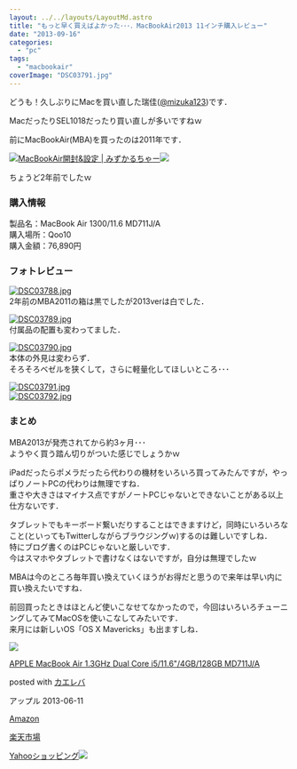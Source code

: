 ```yaml
---
layout: ../../layouts/LayoutMd.astro
title: "もっと早く買えばよかった･･･．MacBookAir2013 11インチ購入レビュー"
date: "2013-09-16"
categories: 
  - "pc"
tags: 
  - "macbookair"
coverImage: "DSC03791.jpg"
---
```


どうも！久しぶりにMacを買い直した瑞佳([@mizuka123](https://twitter.com/mizuka123))です．

MacだったりSEL1018だったり買い直しが多いですねｗ

前にMacBookAir(MBA)を買ったのは2011年です．

[![](http://capture.heartrails.com/150x130/shadow?//mizuka123.net/87/)](//mizuka123.net/87/)[MacBookAir開封&設定 | みずかるちゃー](//mizuka123.net/87/)[![](http://b.hatena.ne.jp/entry/image///mizuka123.net/87/)](http://b.hatena.ne.jp/entry///mizuka123.net/87/)  
  

ちょうど2年前でしたｗ

### 購入情報

製品名：MacBook Air 1300/11.6 MD711J/A  
購入場所：Qoo10  
購入金額：76,890円

### フォトレビュー

[![DSC03788.jpg](images/9768009912_e0dedb9714_b.jpg)](http://www.flickr.com/photos/67522130@N08/9768009912/ "DSC03788.jpg")  
2年前のMBA2011の箱は黒でしたが2013verは白でした．

[![DSC03789.jpg](images/9768219866_3d21acd050_b.jpg)](http://www.flickr.com/photos/67522130@N08/9768219866/ "DSC03789.jpg")  
付属品の配置も変わってました．

[![DSC03790.jpg](images/9768013232_f4288c93d0_b.jpg)](http://www.flickr.com/photos/67522130@N08/9768013232/ "DSC03790.jpg")  
本体の外見は変わらず．  
そろそろベゼルを狭くして，さらに軽量化してほしいところ･･･

[![DSC03791.jpg](images/9768225444_c4865ba3b3_b.jpg)](http://www.flickr.com/photos/67522130@N08/9768225444/ "DSC03791.jpg")  
[![DSC03792.jpg](images/9768297333_f7423be7b1_b.jpg)](http://www.flickr.com/photos/67522130@N08/9768297333/ "DSC03792.jpg")

### まとめ

MBA2013が発売されてから約3ヶ月･･･  
ようやく買う踏ん切りがついた感じでしょうかｗ

iPadだったらポメラだったら代わりの機材をいろいろ買ってみたんですが，やっぱりノートPCの代わりは無理ですね．  
重さや大きさはマイナス点ですがノートPCじゃないとできないことがある以上仕方ないです．

タブレットでもキーボード繋いだりすることはできますけど，同時にいろいろなこと(といってもTwitterしながらブラウジングｗ)するのは難しいですしね．  
特にブログ書くのはPCじゃないと厳しいです．  
今はスマホやタブレットで書けなくはないですが，自分は無理でしたｗ

MBAは今のところ毎年買い換えていくほうがお得だと思うので来年は早い内に買い換えたいですね．

前回買ったときはほとんど使いこなせてなかったので，今回はいろいろチューニングしてみてMacOSを使いこなしてみたいです．  
来月には新しいOS「OS X Mavericks」も出ますしね．

[![](images/21sLRgAX%2B7L._SL160_.jpg)](https://www.amazon.co.jp/exec/obidos/ASIN/B00DCMAHSS/mizuka123-22/ref=nosim/)

[APPLE MacBook Air 1.3GHz Dual Core i5/11.6"/4GB/128GB MD711J/A](https://www.amazon.co.jp/exec/obidos/ASIN/B00DCMAHSS/mizuka123-22/ref=nosim/)

posted with [カエレバ](http://kaereba.com)

アップル 2013-06-11

[Amazon](http://www.amazon.co.jp/gp/search?keywords=i5%2F11.6%20GB%2F128GB%20MD711J%2FA&__mk_ja_JP=%83J%83%5E%83J%83i&tag=mizuka123-22 "アマゾン")

[楽天市場](http://hb.afl.rakuten.co.jp/hgc/032b53ee.4b34c5ee.0f4a541e.f440145e/?pc=http%3A%2F%2Fsearch.rakuten.co.jp%2Fsearch%2Fmall%2Fi5%252F11.6%2520GB%252F128GB%2520MD711J%252FA%2F-%2Ff.1-p.1-s.1-sf.0-st.A-v.2%3Fx%3D0%26scid%3Daf_ich_link_urltxt%26m%3Dhttp%3A%2F%2Fm.rakuten.co.jp%2F "楽天市場")

[Yahooショッピング![](//ad.jp.ap.valuecommerce.com/servlet/gifbanner?sid=3066752&pid=881990642)](//ck.jp.ap.valuecommerce.com/servlet/referral?sid=3066752&pid=881990642&vc_url=http%3A%2F%2Fshopping.search.yahoo.co.jp%2Fsearch%3FuIv%3Don%26ei%3DUTF-8%26tab_ex%3Dcommerce%26slider%3D0%26va%3Di5%252F11.6%2520GB%252F128GB%2520MD711J%252FA "Yahooショッピング")
